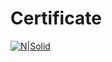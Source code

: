 # Certificate

[![N|Solid](https://softuni.bg/certificates/converttoimage/51880/90202b59)](https://softuni.bg/certificates/details/51880/90202b59)
